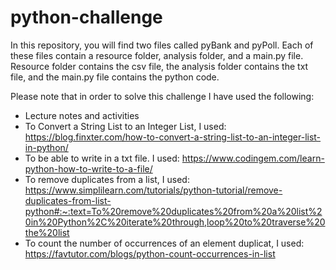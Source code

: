 # python-challenge

In this repository, you will find two files called pyBank and pyPoll. Each of these files contain a resource folder, analysis folder, and a main.py file.
Resource folder contains the csv file, the analysis folder contains the txt file, and the main.py file contains the python code.

Please note that in order to solve this challenge I have used the following:
- Lecture notes and activities
- To Convert a String List to an Integer List, I used: https://blog.finxter.com/how-to-convert-a-string-list-to-an-integer-list-in-python/
- To be able to write in a txt file. I used: https://www.codingem.com/learn-python-how-to-write-to-a-file/
- To remove duplicates from a list, I used: https://www.simplilearn.com/tutorials/python-tutorial/remove-duplicates-from-list-python#:~:text=To%20remove%20duplicates%20from%20a%20list%20in%20Python%2C%20iterate%20through,loop%20to%20traverse%20the%20list
- To count the number of occurrences of an element duplicat, I used: https://favtutor.com/blogs/python-count-occurrences-in-list
